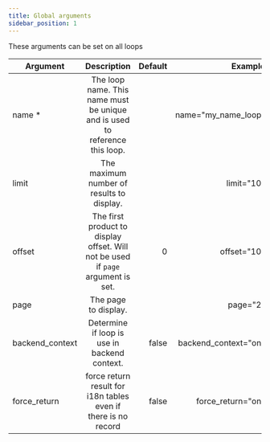 ```yaml
---
title: Global arguments
sidebar_position: 1
---
```


These arguments can be set on all loops

| Argument | Description | Default | Example |
| ------------- |:-------------:|-------------:|-------------:|
| name *  | The loop name. This name must be unique and is used to reference this loop. | | name="my_name_loop" |
| limit  | The maximum number of results to display. | | limit="10" |
| offset  |The first product to display offset. Will not be used if `page` argument is set. | 0 | offset="10" |
| page  | The page to display. | | page="2" |
| backend_context      | Determine if loop is use in backend context. | false | backend_context="on" |
| force_return    | force return result for i18n tables even if there is no record | false | force_return="on" |